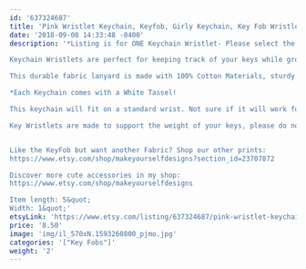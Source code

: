 ```yaml
---
id: '637324687'
title: 'Pink Wristlet Keychain, Keyfob, Girly Keychain, Key Fob Wristlet, Girly Gift, Key Wristlet, Keychain Wristlet, best friend gift, Keychain'
date: '2018-09-08 14:33:48 -0400'
description: '*Listing is for ONE Keychain Wristlet- Please select the pattern you&#39;d like before purchase*

Keychain Wristlets are perfect for keeping track of your keys while grocery shopping, going to the gym, or running errands. Available in super fun and cute fabrics- they also make an awesome gift for teachers, coworkers, neighbors and friends!!

This durable fabric lanyard is made with 100% Cotton Materials, sturdy interfacing, and silver hardware. Pattern of the fabric will vary with each Key Fob- no two are identical.

*Each Keychain comes with a White Tassel!

This keychain will fit on a standard wrist. Not sure if it will work for you? Our Key Wristlets are made with a 12&quot; long piece of fabric, folded in half to create the look.

Key Wristlets are made to support the weight of your keys, please do not use this as a support for a purse or anything heavier than the average keychain.


Like the KeyFob but want another Fabric? Shop our other prints:
https://www.etsy.com/shop/makeyourselfdesigns?section_id=23707872

Discover more cute accessories in my shop:
https://www.etsy.com/shop/makeyourselfdesigns

Item length: 5&quot;
Width: 1&quot;'
etsyLink: 'https://www.etsy.com/listing/637324687/pink-wristlet-keychain-keyfob-girly?utm_source=synctostaticsite&utm_medium=api&utm_campaign=api'
price: '8.50'
image: 'img/il_570xN.1593260800_pjmo.jpg'
categories: '["Key Fobs"]'
weight: '2'
---
```

